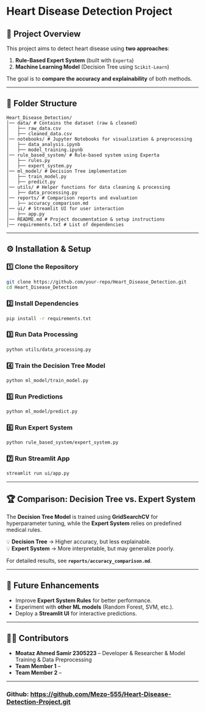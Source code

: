 # Heart Disease Detection Project

## 📌 Project Overview
This project aims to detect heart disease using **two approaches**:
1. **Rule-Based Expert System** (built with `Experta`)
2. **Machine Learning Model** (Decision Tree using `Scikit-Learn`)

The goal is to **compare the accuracy and explainability** of both methods.

---

## 📂 Folder Structure
```
Heart_Disease_Detection/
│── data/ # Contains the dataset (raw & cleaned)
│   ├── raw_data.csv
│   ├── cleaned_data.csv
│── notebooks/ # Jupyter Notebooks for visualization & preprocessing
│   ├── data_analysis.ipynb
│   ├── model_training.ipynb
│── rule_based_system/ # Rule-based system using Experta
│   ├── rules.py
│   ├── expert_system.py
│── ml_model/ # Decision Tree implementation
│   ├── train_model.py
│   ├── predict.py
│── utils/ # Helper functions for data cleaning & processing
│   ├── data_processing.py
│── reports/ # Comparison reports and evaluation
│   ├── accuracy_comparison.md
│── ui/ # Streamlit UI for user interaction
│   ├── app.py
│── README.md # Project documentation & setup instructions
│── requirements.txt # List of dependencies
```

---

## ⚙️ Installation & Setup
### 1️⃣ Clone the Repository
```bash
git clone https://github.com/your-repo/Heart_Disease_Detection.git
cd Heart_Disease_Detection
```

### 2️⃣ Install Dependencies
```bash
pip install -r requirements.txt
```

### 3️⃣ Run Data Processing
```bash
python utils/data_processing.py
```

### 4️⃣ Train the Decision Tree Model
```bash
python ml_model/train_model.py
```

### 5️⃣ Run Predictions
```bash
python ml_model/predict.py
```

### 6️⃣ Run Expert System
```bash
python rule_based_system/expert_system.py
```

### 7️⃣ Run Streamlit App
```bash
streamlit run ui/app.py
```

---

## 🏆 Comparison: Decision Tree vs. Expert System
The **Decision Tree Model** is trained using **GridSearchCV** for hyperparameter tuning, while the **Expert System** relies on predefined medical rules.

💡 **Decision Tree** → Higher accuracy, but less explainable.  
💡 **Expert System** → More interpretable, but may generalize poorly.  

For detailed results, see **`reports/accuracy_comparison.md`**.

---

## 🚀 Future Enhancements
- Improve **Expert System Rules** for better performance.
- Experiment with **other ML models** (Random Forest, SVM, etc.).
- Deploy a **Streamlit UI** for interactive predictions.

---

## 👨‍💻 Contributors
- **Moataz Ahmed Samir 2305223** – Developer & Researcher & Model Training & Data Preprocessing
- **Team Member 1** –
- **Team Member 2** –

---

### Github: https://github.com/Mezo-555/Heart-Disease-Detection-Project.git

